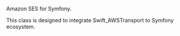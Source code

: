 Amazon SES for Symfony.

This class is designed to integrate Swift_AWSTransport to Symfony ecosystem.


